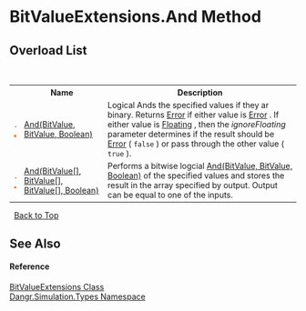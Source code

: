 # BitValueExtensions.And Method 
 


## Overload List
&nbsp;<table><tr><th></th><th>Name</th><th>Description</th></tr><tr><td>![Public method](media/pubmethod.gif "Public method")![Static member](media/static.gif "Static member")</td><td><a href="M_Dangr_Simulation_Types_BitValueExtensions_And">And(BitValue, BitValue, Boolean)</a></td><td>
Logical Ands the specified values if they ar binary. Returns <a href="T_Dangr_Simulation_Types_BitValue">Error</a> if either value is <a href="T_Dangr_Simulation_Types_BitValue">Error</a> . If either value is <a href="T_Dangr_Simulation_Types_BitValue">Floating</a> , then the *ignoreFloating* parameter determines if the result should be <a href="T_Dangr_Simulation_Types_BitValue">Error</a> ( `false` ) or pass through the other value ( `true` ).</td></tr><tr><td>![Public method](media/pubmethod.gif "Public method")![Static member](media/static.gif "Static member")</td><td><a href="M_Dangr_Simulation_Types_BitValueExtensions_And_1">And(BitValue[], BitValue[], BitValue[], Boolean)</a></td><td>
Performs a bitwise logcial <a href="M_Dangr_Simulation_Types_BitValueExtensions_And">And(BitValue, BitValue, Boolean)</a> of the specified values and stores the result in the array specified by output. Output can be equal to one of the inputs.</td></tr></table>&nbsp;
<a href="#bitvalueextensions.and-method">Back to Top</a>

## See Also


#### Reference
<a href="T_Dangr_Simulation_Types_BitValueExtensions">BitValueExtensions Class</a><br /><a href="N_Dangr_Simulation_Types">Dangr.Simulation.Types Namespace</a><br />